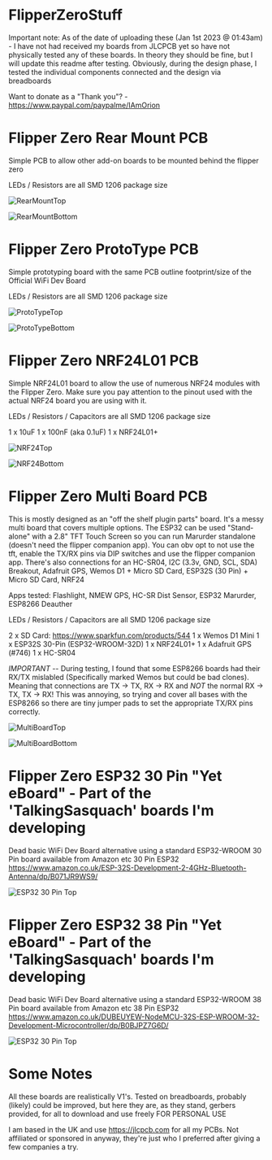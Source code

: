 # FlipperZeroStuff

Important note: As of the date of uploading these (Jan 1st 2023 @ 01:43am) - I have not had received my boards from JLCPCB yet so have not physically tested any of these boards. In theory they should be fine, but I will update this readme after testing.  Obviously, during the design phase, I tested the individual components connected and the design via breadboards


Want to donate as a "Thank you"? - https://www.paypal.com/paypalme/IAmOrion

# Flipper Zero Rear Mount PCB

Simple PCB to allow other add-on boards to be mounted behind the flipper zero

LEDs / Resistors are all SMD 1206 package size

![RearMountTop](./images/Flipper_Zero_Rear_Mount_PCB_TOP.png)

![RearMountBottom](./images/Flipper_Zero_Rear_Mount_PCB_BOTTOM.png)

# Flipper Zero ProtoType PCB

Simple prototyping board with the same PCB outline footprint/size of the Official WiFi Dev Board

LEDs / Resistors are all SMD 1206 package size

![ProtoTypeTop](./images/Flipper_Zero_ProtoType_PCB_TOP.png)

![ProtoTypeBottom](./images/Flipper_Zero_ProtoType_PCB_BOTTOM.png)


# Flipper Zero NRF24L01 PCB

Simple NRF24L01 board to allow the use of numerous NRF24 modules with the Flipper Zero.  Make sure you pay attention to the pinout used with the actual NRF24 board you are using with it.

LEDs / Resistors / Capacitors are all SMD 1206 package size

1 x 10uF 
1 x 100nF (aka 0.1uF)
1 x NRF24L01+

![NRF24Top](./images/Flipper_Zero_NRF24L01_PCB_TOP.png)

![NRF24Bottom](./images/Flipper_Zero_NRF24L01_PCB_BOTTOM.png)

# Flipper Zero Multi Board PCB

This is mostly designed as an "off the shelf plugin parts" board.  It's a messy multi board that covers multiple options.
The ESP32 can be used "Stand-alone" with a 2.8" TFT Touch Screen so you can run Marurder standalone (doesn't need the flipper companion app).  You can obv opt to not use the tft, enable the TX/RX pins via DIP switches and use the flipper companion app.  There's also connections for an HC-SR04, I2C (3.3v, GND, SCL, SDA) Breakout, Adafruit GPS, Wemos D1 + Micro SD Card, ESP32S (30 Pin) + Micro SD Card, NRF24

Apps tested: Flashlight, NMEW GPS, HC-SR Dist Sensor, ESP32 Marurder, ESP8266 Deauther

LEDs / Resistors / Capacitors are all SMD 1206 package size

2 x SD Card: https://www.sparkfun.com/products/544
1 x Wemos D1 Mini
1 x ESP32S 30-Pin (ESP32-WROOM-32D)
1 x NRF24L01+
1 x Adafruit GPS (#746)
1 x HC-SR04

*IMPORTANT* -- During testing, I found that some ESP8266 boards had their RX/TX mislabled (Specifically marked Wemos but could be bad clones).  Meaning that connections are TX -> TX, RX -> RX and *NOT* the normal RX -> TX, TX -> RX! This was annoying, so trying and cover all bases with the ESP8266 so there are tiny jumper pads to set the appropriate TX/RX pins correctly.

![MultiBoardTop](./images/Flipper_Zero_Multi_Board_PCB_TOP.png)

![MultiBoardBottom](./images/Flipper_Zero_Multi_Board_PCB_BOTTOM.png)

# Flipper Zero ESP32 30 Pin "Yet eBoard" - Part of the 'TalkingSasquach' boards I'm developing

Dead basic WiFi Dev Board alternative using a standard ESP32-WROOM 30 Pin board available from Amazon etc
30 Pin ESP32 https://www.amazon.co.uk/ESP-32S-Development-2-4GHz-Bluetooth-Antenna/dp/B071JR9WS9/

![ESP32 30 Pin Top](./images/ESP32_30_Pin_Basic_Yet_eBoard.png)

# Flipper Zero ESP32 38 Pin "Yet eBoard" - Part of the 'TalkingSasquach' boards I'm developing

Dead basic WiFi Dev Board alternative using a standard ESP32-WROOM 38 Pin board available from Amazon etc
38 Pin ESP32 https://www.amazon.co.uk/DUBEUYEW-NodeMCU-32S-ESP-WROOM-32-Development-Microcontroller/dp/B0BJPZ7G6D/

![ESP32 30 Pin Top](./images/ESP32_38_Pin_Basic_Yet_eBoard.png)

# Some Notes

All these boards are realistically V1's.  Tested on breadboards, probably (likely) could be improved, but here they are, as they stand, gerbers provided, for all to download and use freely FOR PERSONAL USE

I am based in the UK and use https://jlcpcb.com for all my PCBs.  Not affiliated or sponsored in anyway, they're just who I preferred after giving a few companies a try.
